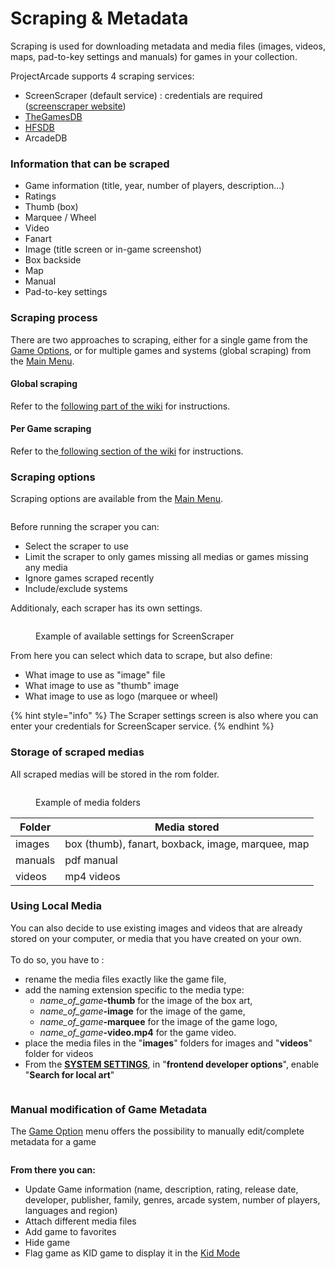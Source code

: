 # Scraping & Metadata

Scraping is used for downloading metadata and media files (images, videos, maps, pad-to-key settings and manuals) for games in your collection.

ProjectArcade supports 4 scraping services:

* ScreenScraper (default service) : credentials are required ([screenscraper website](https://www.screenscraper.fr/))
* [TheGamesDB](https://thegamesdb.net/)
* [HFSDB](https://db.hfsplay.fr/)
* ArcadeDB

### **Information that can be scraped**

* Game information (title, year, number of players, description...)
* Ratings
* Thumb (box)
* Marquee / Wheel
* Video
* Fanart
* Image (title screen or in-game screenshot)
* Box backside
* Map
* Manual
* Pad-to-key settings

### Scraping process

There are two approaches to scraping, either for a single game from the [Game Options](../navigation/game-options.md), or for multiple games and systems (global scraping) from the [Main Menu](../navigation/main-menu.md).

#### Global scraping

Refer to the [following part of the wiki](../get-started/adding-a-game.md#global-scraping) for instructions.

#### Per Game scraping

Refer to the[ following section of the wiki](../get-started/adding-a-game.md#per-game-scraping) for instructions.



### Scraping options

Scraping options are available from the [Main Menu](../navigation/main-menu.md).

<figure><img src="https://i.imgur.com/NBYGcPe.png" alt=""><figcaption></figcaption></figure>

Before running the scraper you can:

* Select the scraper to use
* Limit the scraper to only games missing all medias or games missing any media
* Ignore games scraped recently
* Include/exclude systems

Additionaly, each scraper has its own settings.

<figure><img src="https://i.imgur.com/wjGjPxy.png" alt=""><figcaption><p>Example of available settings for ScreenScraper</p></figcaption></figure>

From here you can select which data to scrape, but also define:

* What image to use as "image" file
* What image to use as "thumb" image
* What image to use as logo (marquee or wheel)

{% hint style="info" %}
The Scraper settings screen is also where you can enter your credentials for ScreenScaper service.
{% endhint %}

### Storage of scraped medias

All scraped medias will be stored in the rom folder.

<figure><img src="https://i.imgur.com/XlUVX8L.png" alt=""><figcaption><p>Example of media folders</p></figcaption></figure>

| Folder  | Media stored                                      |
| ------- | ------------------------------------------------- |
| images  | box (thumb), fanart, boxback, image, marquee, map |
| manuals | pdf manual                                        |
| videos  | mp4 videos                                        |

### Using Local Media

You can also decide to use existing images and videos that are already stored on your computer, or media that you have created on your own.\
\
To do so, you have to :

* rename the media files exactly like the game file,
* add the naming extension specific to the media type:
  * _name\_of\_game_**-thumb** for the image of the box art,
  * _name\_of\_game_**-image** for the image of the game,
  * _name\_of\_game_**-marquee** for the image of the game logo,
  * _name\_of\_game_**-video.mp4** for the game video.
* place the media files in the "**images**" folders for images and "**videos**" folder for videos
* From the [**SYSTEM SETTINGS**](../navigation/main-menu.md#system-settings), in "**frontend developer options**", enable "**Search for local art**"

<figure><img src="https://i.imgur.com/dy6VEGP.png" alt=""><figcaption></figcaption></figure>

### Manual modification of Game Metadata

The [Game Option](../navigation/game-options.md) menu offers the possibility to manually edit/complete metadata for a game

<figure><img src="https://i.imgur.com/80l5jWw.png" alt=""><figcaption></figcaption></figure>

**From there you can:**

* Update Game information (name, description, rating, release date, developer, publisher, family, genres, arcade system, number of players, languages and region)
* Attach different media files
* Add game to favorites
* Hide game
* Flag game as KID game to display it in the [Kid Mode](kiosk-and-kid-mode.md#kid-mode)
